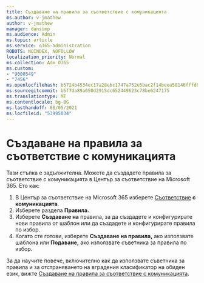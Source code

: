 ```yaml
---
title: Създаване на правила за съответствие с комуникацията
ms.author: v-jmathew
author: v-jmathew
manager: dansimp
ms.audience: Admin
ms.topic: article
ms.service: o365-administration
ROBOTS: NOINDEX, NOFOLLOW
localization_priority: Normal
ms.collection: Adm_O365
ms.custom:
- "9000549"
- "7456"
ms.openlocfilehash: b5724b4534ec17a28ebc1747a752e5bac2f14beea58146fffd8f35fad1e07edc
ms.sourcegitcommit: b5f7da89a650d2915dc652449623c78be6247175
ms.translationtype: MT
ms.contentlocale: bg-BG
ms.lasthandoff: 08/05/2021
ms.locfileid: "53995034"
---
```

# <a name="create-a-communication-compliance-policy"></a>Създаване на правила за съответствие с комуникацията

Тази стъпка е задължителна. Можете да създадете правила за съответствие с комуникацията в Център за съответствие на Microsoft 365. Ето как:

1. В Център за съответствие на Microsoft 365 изберете [Съответствие](https://go.microsoft.com/fwlink/?linkid=2130502) **с комуникацията**.
2. Изберете раздела **Правила.**
3. Изберете **Създаване на** правила, за да създадете и конфигурирате нови правила от шаблон или да създадете и конфигурирате правила по избор.
4. Когато сте готови, изберете **Създаване на правила,** ако използвате шаблона или **Подаване,** ако използвате съветника за правила по избор.

За да научите повече, включително как да използвате съветника за правила и за отстраняването на вградения класификатор на обиден език, вижте [Създаване на правила за съответствие с комуникацията](https://go.microsoft.com/fwlink/?linkid=2129079).
